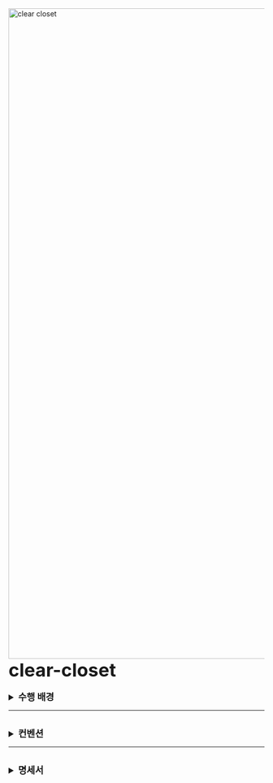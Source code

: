 <img width="1280" alt="clear closet" src="https://github.com/user-attachments/assets/97d14356-cedf-4306-9704-76b99f6b6391">
<br>
<div style="font-size: 36px; font-weight: bold;">
clear-closet
</div>

<br>

<details>
<summary style="font-size: 18px; font-weight: bold;">수행 배경</summary>
<div markdown="1">
## [ 프로젝트 주제 ]

옷장 정리 프로젝트 - 판매는 비싸게, 구입은 저렴하게!

(놀부심보 프로젝트)

## [ 기획 배경 ]** 

옷장 속에 오랫동안 입지 않은 묵은 의류들, 결국에는 의류 수거함에 넣게 되는 경우가 많습니다. 이러한 문제를 해결하기 위해 저희는 중고 의류 거래에 AI기술을 도입하였습니다. 사용자들에게 보다 효율적인 거래 환경을 제공함으로서 두 가지 문제를 해결하고자 합니다.

1. **무분별하게 버려지는 의류**
    
    많은 사람들이 입지 않는 옷을 버리거나 방치하는 경우가 많습니다. 이는 자원 낭비와 환경 오염의 원인이 됩니다.
    
     → AI를 이용하여 옷의 가격를 책정하고, 적절한 가격으로 중고 거래를 촉진함으로써 자원 낭비를 줄입니다.
    
2. **AI 의류 인식 기술로 시간 절약** 
    
    중고 옷 거래 시 비슷한 스타일의 옷을 찾는데 많은 시간이 소요됩니다.
    
    → AI 기반 스타일 매칭 알고리즘을 도입하여 사용자가 원하는 스타일의 옷을 빠르고 정확하게 찾을 수 있도록 돕습니다.
    

## [ 목표 ]
1. AI 기술의 합리적 가격 제시로 판매자와 구매자의 만족도 상승
2. 판매자 → 사진을 올리면 AI가 가격을 책정한 후 판매자의 동의 하에 가격 설정되고,
    추가적인 내용이 필요한 판매자는 설명을 작성할 수 있도록 합니다. 
3. 구매자 → 원하는 의류의 사진을 게시하면, DB를 통해 비슷한 의류를 자동으로 보여
    주고 구매의향이 있는 판매자와의 연결을 돕도록 합니다.
4. 관리자 → 과소비로 인한 사회적, 환경적 문제를 해결하고, 합리적인 거래 플랫폼을 사
    용자들에게 제공합니다.

## [ 주요 기능 ]
1. 중고  의류 거래 (판매 & 구매)
2. 의류 추천 시스템 (중고 의류 & 새 상품)
3. 거래 가격 자동 책정 AI 기술
4. 지역 커뮤니티 기능
5. 구매 문의 알람 기능
6. 안전한 거래를 위한 판매자 조회 기능 
7. 회원 정보 기능 - 로그인(간편 로그인), 회원가입 및 탈퇴, 마이페이지, 구매 및 판매 내역 목록

</div>
</details>

<hr>
<br>

<details>
<summary style="font-size: 18px; font-weight: bold;">컨벤션</summary>
<div markdown="1">

## **컨벤션 관리**

### 브랜치명

- ex) **feat/{이슈 키}-{BE/FE}-{이슈 요약}**
- **master** / **main** - 제품으로 출시 및 배포가 가능한 상태인 브랜치 → 최종 결과물 제출 용도
- **develop** - 다음 출시 버전을 개발하는 브랜치 → 기능 완성 후 중간에 취합하는 용도
- **feature** - 각종 기능을 개발하는 브랜치 → feat/login, feat/join 등으로 기능 분류 후 작업
- **hotfix** - 출시 버전에서 발생한 버그를 수정하는 브랜치

### Commit

- **Init**
    - 새로 브랜치를 생성하여 처음으로 커밋을 하는 경우
    - (예) `Init: Create feat/S09P11A203-52-document-scan branch`
- **Chore**
    - 그래들(Gradle) 또는 `package.json` 파일에 의존성을 추가하거나 수정하는 경우
    - 도커(Docker) 파일을 추가하거나 수정하는 경우
    - 기타 설정 파일을 추가하거나 수정하는 경우
    - (예) `Chore: Add env.yml file`
- **Feat**
    - 새로운 기능을 추가한 경우
    - CSS 또는 스타일을 수정한 경우
    - (예) `Feat: Add document scan feature`
- **Fix**
    - 버그를 고친 경우
    - 급하게 치명적인 버그를 고쳐야 하는 경우
    - (예) `Fix: Modify word addition bug`
- **Merge**
    - 브랜치에서 기능 구현 완료 후 다른 브랜치와 통합하는 경우
    - (예) `Merge: Merge feat/S09P11A203-52-document-scan branch to develop branch`
- **Refactor**
    - 효율적인 코드를 위해 코드 수정 및 리팩토링을 진행한 경우
    - 파일을 삭제하는 작업만 수행하는 경우
    - 파일, 폴더명을 수정하거나 옮기는 작업만 진행한 경우
    - (예) `Refactor: Modify folder structure`
- **Test**
    - 기능에 대한 테스트 코드를 작성하는 경우
    - (예) `Test: Add funding test code`

</div>
</details>

<hr>
<br>

<details>
<summary style="font-size: 18px; font-weight: bold;">명세서</summary>
<div markdown="1">

[요구사항 정의서](https://www.notion.so/7f159ce1e6eb43858891f4fd26317189?pvs=21)  
[기능 명세서](https://www.notion.so/964b0520ee4646188cb94e0b9fc5387b?pvs=21)  
[**ERD**](https://www.erdcloud.com/d/53ceCuGvDutkGREKx)  
[API 명세서](https://www.notion.so/54d1234ab07e4234be30d89afd116e2f?pvs=21)  
[화면 명세서](https://www.figma.com/design/x8CNcM9SLs7MjAymVrHUBB/Clear-Closet-Project?node-id=0-1&t=nBmW33Xr95C9nooL-1)  

</div>
</details>
